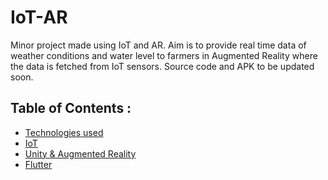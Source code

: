 # IoT-AR
Minor project made using IoT and AR. Aim is to provide real time data of weather conditions and water level to farmers in Augmented Reality where the data is fetched from IoT sensors. Source code and APK to be updated soon.

## Table of Contents :

* [Technologies used]()
* [IoT]()
* [Unity & Augmented Reality]()
* [Flutter]()